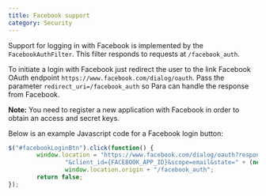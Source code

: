 ```yaml
---
title: Facebook support
category: Security
---
```


Support for logging in with Facebook is implemented by the `FacebookAuthFilter`. This filter responds to requests at
`/facebook_auth`.

To initiate a login with Facebook just redirect the user to the link Facebook OAuth endpoint
`https://www.facebook.com/dialog/oauth`. Pass the parameter `redirect_uri=/facebook_auth` so Para
can handle the response from Facebook.

**Note:** You need to register a new application with Facebook in order to obtain an access and secret keys.

Below is an example Javascript code for a Facebook login button:

```js
$("#facebookLoginBtn").click(function() {
		window.location = "https://www.facebook.com/dialog/oauth?response_type=code" +
				"&client_id={FACEBOOK_APP_ID}&scope=email&state=" + (new Date().getTime()) + "&redirect_uri=" +
				window.location.origin + "/facebook_auth";
		return false;
});
```